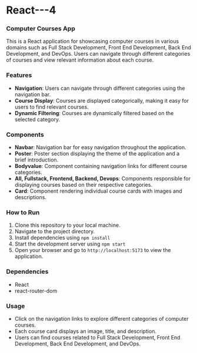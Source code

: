 # React---4
### Computer Courses App

This is a React application for showcasing computer courses in various domains such as Full Stack Development, Front End Development, Back End Development, and DevOps. Users can navigate through different categories of courses and view relevant information about each course.

### Features

*   **Navigation**: Users can navigate through different categories using the navigation bar.
*   **Course Display**: Courses are displayed categorically, making it easy for users to find relevant courses.
*   **Dynamic Filtering**: Courses are dynamically filtered based on the selected category.

### Components

*   **Navbar**: Navigation bar for easy navigation throughout the application.
*   **Poster**: Poster section displaying the theme of the application and a brief introduction.
*   **Bodyvalue**: Component containing navigation links for different course categories.
*   **All, Fullstack, Frontend, Backend, Devops**: Components responsible for displaying courses based on their respective categories.
*   **Card**: Component rendering individual course cards with images and descriptions.

### How to Run

1.  Clone this repository to your local machine.
2.  Navigate to the project directory.
3.  Install dependencies using `npm install`
4.  Start the development server using `npm start`
5.  Open your browser and go to `http://localhost:5173` to view the application.

### Dependencies

*   React
*   react-router-dom

### Usage

*   Click on the navigation links to explore different categories of computer courses.
*   Each course card displays an image, title, and description.
*   Users can find courses related to Full Stack Development, Front End Development, Back End Development, and DevOps.
